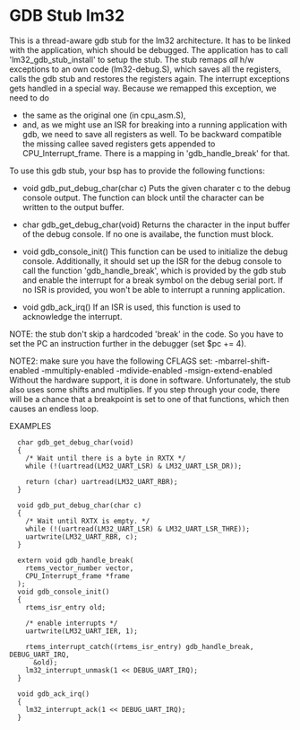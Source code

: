 GDB Stub lm32
=============

This is a thread-aware gdb stub for the lm32 architecture. It has to be
linked with the application, which should be debugged. The application has
to call 'lm32_gdb_stub_install' to setup the stub.
   The stub remaps _all_ h/w exceptions to an own code (lm32-debug.S), which
saves all the registers, calls the gdb stub and restores the registers again.
   The interrupt exceptions gets handled in a special way. Because we remapped
this exception, we need to do
 - the same as the original one (in cpu_asm.S),
 - and, as we might use an ISR for breaking into a running application with
   gdb, we need to save all registers as well. To be backward compatible
   the missing callee saved registers gets appended to CPU_Interrupt_frame.
   There is a mapping in 'gdb_handle_break' for that.

To use this gdb stub, your bsp has to provide the following functions:
 - void gdb_put_debug_char(char c)
   Puts the given charater c to the debug console output. The function can
   block until the character can be written to the output buffer.

 - char gdb_get_debug_char(void)
   Returns the character in the input buffer of the debug console. If no one
   is availabe, the function must block.

 - void gdb_console_init()
   This function can be used to initialize the debug console. Additionally,
   it should set up the ISR for the debug console to call the function
   'gdb_handle_break', which is provided by the gdb stub and enable the
   interrupt for a break symbol on the debug serial port. If no ISR is
   provided, you won't be able to interrupt a running application.

 - void gdb_ack_irq()
   If an ISR is used, this function is used to acknowledge the interrupt.

NOTE: the stub don't skip a hardcoded 'break' in the code. So you have to
   set the PC an instruction further in the debugger (set $pc += 4).

NOTE2: make sure you have the following CFLAGS set:
     -mbarrel-shift-enabled -mmultiply-enabled -mdivide-enabled 
     -msign-extend-enabled
   Without the hardware support, it is done in software. Unfortunately, the
   stub also uses some shifts and multiplies. If you step through your code,
   there will be a chance that a breakpoint is set to one of that functions,
   which then causes an endless loop.


EXAMPLES

```shell
  char gdb_get_debug_char(void)
  {
    /* Wait until there is a byte in RXTX */
    while (!(uartread(LM32_UART_LSR) & LM32_UART_LSR_DR));

    return (char) uartread(LM32_UART_RBR);
  }

  void gdb_put_debug_char(char c)
  {
    /* Wait until RXTX is empty. */
    while (!(uartread(LM32_UART_LSR) & LM32_UART_LSR_THRE));
    uartwrite(LM32_UART_RBR, c);
  }

  extern void gdb_handle_break(
    rtems_vector_number vector,
    CPU_Interrupt_frame *frame
  );
  void gdb_console_init()
  {
    rtems_isr_entry old;

    /* enable interrupts */
    uartwrite(LM32_UART_IER, 1);

    rtems_interrupt_catch((rtems_isr_entry) gdb_handle_break, DEBUG_UART_IRQ,
      &old);
    lm32_interrupt_unmask(1 << DEBUG_UART_IRQ);
  }

  void gdb_ack_irq()
  {
    lm32_interrupt_ack(1 << DEBUG_UART_IRQ);
  }
```
